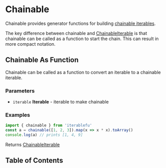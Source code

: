 # Chainable

Chainable provides generator functions for building [chainable iterables](ChainableIterable.md).

The key difference between chainable and [ChainableIterable](ChainableIterable.md) is that chainable can
be called as a function to start the chain. This can result in more compact notation.

## Chainable As Function

Chainable can be called as a function to convert an iterable to a chainable iterable.

### Parameters

- `iterable` **Iterable** - iterable to make chainable

### Examples

```javascript
import { chainable } from 'iterablefu'
const a = chainable([1, 2, 3]).map(x => x * x).toArray()
console.log(a) // prints [1, 4, 9]
```

Returns [ChainableIterable](ChainableIterable.md)

## Table of Contents
